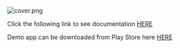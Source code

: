 
![cover.png](https://bitbucket.org/repo/yzrMK6/images/3803566279-cover.png)

Click the following link to see documentation [HERE](http://goo.gl/ZNAmsI)

Demo app can be downloaded from Play Store here [HERE](https://play.google.com/store/apps/details?id=net.darkion.achievementUnlockedApp)



